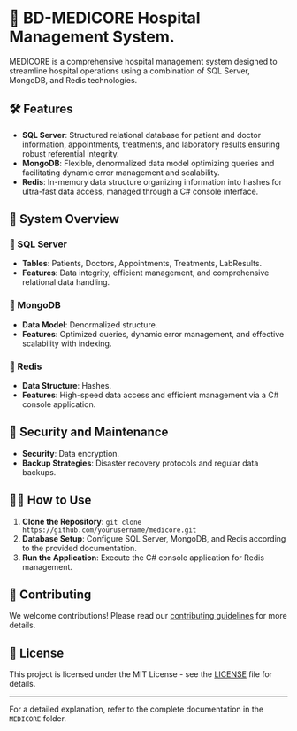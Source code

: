 # 🚀 BD-MEDICORE Hospital Management System.

MEDICORE is a comprehensive hospital management system designed to streamline hospital operations using a combination of SQL Server, MongoDB, and Redis technologies.

## 🛠 Features

- **SQL Server**: Structured relational database for patient and doctor information, appointments, treatments, and laboratory results ensuring robust referential integrity.
- **MongoDB**: Flexible, denormalized data model optimizing queries and facilitating dynamic error management and scalability.
- **Redis**: In-memory data structure organizing information into hashes for ultra-fast data access, managed through a C# console interface.

## 💎 System Overview

### 🥘 SQL Server
- **Tables**: Patients, Doctors, Appointments, Treatments, LabResults.
- **Features**: Data integrity, efficient management, and comprehensive relational data handling.

### 🥘 MongoDB
- **Data Model**: Denormalized structure.
- **Features**: Optimized queries, dynamic error management, and effective scalability with indexing.

### 🥘 Redis
- **Data Structure**: Hashes.
- **Features**: High-speed data access and efficient management via a C# console application.

## 📔 Security and Maintenance
- **Security**: Data encryption.
- **Backup Strategies**: Disaster recovery protocols and regular data backups.

## 🐱‍👤 How to Use
1. **Clone the Repository**: `git clone https://github.com/yourusername/medicore.git`
2. **Database Setup**: Configure SQL Server, MongoDB, and Redis according to the provided documentation.
3. **Run the Application**: Execute the C# console application for Redis management.

## 🎈 Contributing
We welcome contributions! Please read our [contributing guidelines](CONTRIBUTING.md) for more details.

## 🔗 License
This project is licensed under the MIT License - see the [LICENSE](LICENSE) file for details.

---

For a detailed explanation, refer to the complete documentation in the `MEDICORE` folder.

